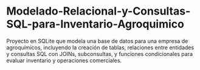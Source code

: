 # Modelado-Relacional-y-Consultas-SQL-para-Inventario-Agroquimico
Proyecto en SQLite que modela una base de datos para una empresa de agroquímicos, incluyendo la creación de tablas, relaciones entre entidades y consultas SQL con JOINs, subconsultas, y funciones condicionales para evaluar inventario y operaciones comerciales.
